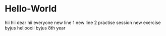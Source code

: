 # Hello-World
hii
hii dear
hii everyone
new line 1
new line 2
practise session
new exercise
byjus
helloooii
byjus 8th year
